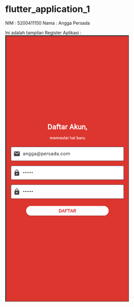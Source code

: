 # flutter_application_1

NIM : 5200411150
Nama : Angga Persada


Ini adalah tampilan Register Aplikasi :
![Deskripsi Gambar](https://github.com/anggaprsada/5200411150_Flutter/blob/master/register.png)
